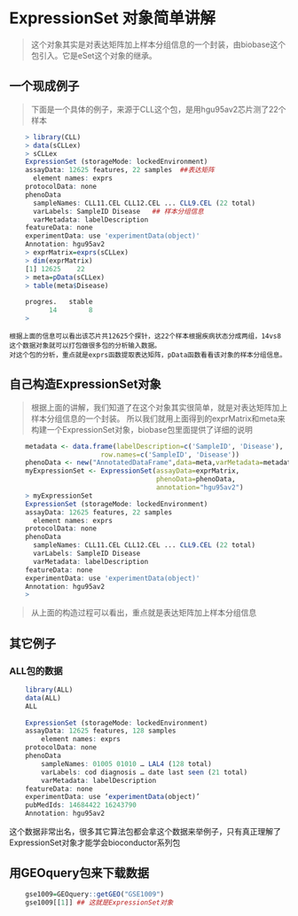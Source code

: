 # ExpressionSet 对象简单讲解

> 这个对象其实是对表达矩阵加上样本分组信息的一个封装，由biobase这个包引入。它是eSet这个对象的继承。

## 一个现成例子

> 下面是一个具体的例子，来源于CLL这个包，是用hgu95av2芯片测了22个样本

```R
    > library(CLL)
    > data(sCLLex)
    > sCLLex
    ExpressionSet (storageMode: lockedEnvironment)
    assayData: 12625 features, 22 samples  ##表达矩阵
      element names: exprs 
    protocolData: none
    phenoData
      sampleNames: CLL11.CEL CLL12.CEL ... CLL9.CEL (22 total)
      varLabels: SampleID Disease   ## 样本分组信息
      varMetadata: labelDescription
    featureData: none
    experimentData: use 'experimentData(object)'
    Annotation: hgu95av2 
    > exprMatrix=exprs(sCLLex)
    > dim(exprMatrix)
    [1] 12625    22
    > meta=pData(sCLLex)
    > table(meta$Disease)
    
    progres.   stable 
          14        8 
    > 
```
    根据上面的信息可以看出该芯片共12625个探针，这22个样本根据疾病状态分成两组，14vs8
    这个数据对象就可以打包做很多包的分析输入数据。
    对这个包的分析，重点就是exprs函数提取表达矩阵，pData函数看看该对象的样本分组信息。

## 自己构造ExpressionSet对象

> 根据上面的讲解，我们知道了在这个对象其实很简单，就是对表达矩阵加上样本分组信息的一个封装。
> 所以我们就用上面得到的exprMatrix和meta来构建一个ExpressionSet对象，biobase包里面提供了详细的说明

```R
    metadata <- data.frame(labelDescription=c('SampleID', 'Disease'),
                       row.names=c('SampleID', 'Disease'))
    phenoData <- new("AnnotatedDataFrame",data=meta,varMetadata=metadata)
    myExpressionSet <- ExpressionSet(assayData=exprMatrix,
                                     phenoData=phenoData,
                                     annotation="hgu95av2")
    > myExpressionSet
    ExpressionSet (storageMode: lockedEnvironment)
    assayData: 12625 features, 22 samples 
      element names: exprs 
    protocolData: none
    phenoData
      sampleNames: CLL11.CEL CLL12.CEL ... CLL9.CEL (22 total)
      varLabels: SampleID Disease
      varMetadata: labelDescription
    featureData: none
    experimentData: use 'experimentData(object)'
    Annotation: hgu95av2 
    > 
```
> 从上面的构造过程可以看出，重点就是表达矩阵加上样本分组信息

## 其它例子

### ALL包的数据
```R
    library(ALL)
    data(ALL)
    ALL
    
    ExpressionSet (storageMode: lockedEnvironment)
    assayData: 12625 features, 128 samples
        element names: exprs
    protocolData: none
    phenoData
        sampleNames: 01005 01010 … LAL4 (128 total)
        varLabels: cod diagnosis … date last seen (21 total)
        varMetadata: labelDescription
    featureData: none
    experimentData: use ‘experimentData(object)’
    pubMedIds: 14684422 16243790 
    Annotation: hgu95av2
```
这个数据非常出名，很多其它算法包都会拿这个数据来举例子，只有真正理解了ExpressionSet对象才能学会bioconductor系列包 

## 用GEOquery包来下载数据
```R
    gse1009=GEOquery::getGEO("GSE1009")
    gse1009[[1]] ## 这就是ExpressionSet对象
```
